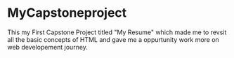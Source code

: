 # MyCapstoneproject
This my First Capstone Project titled "My Resume" which made me to revsit all the basic concepts of HTML and gave me a oppurtunity work more on web developement journey.
